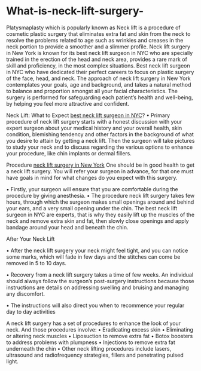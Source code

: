 # What-is-neck-lift-surgery-
Platysmaplasty which is popularly known as Neck lift is a procedure of cosmetic plastic surgery that eliminates extra fat and skin from the neck to resolve the problems related to age such as wrinkles and creases in the neck portion to provide a smoother and a slimmer profile.
Neck lift surgery in New York is known for its best neck lift surgeon in NYC who are specially trained in the erection of the head and neck area, provides a rare mark of skill and proficiency, in the most complex situations. Best neck lift surgeon in NYC who have dedicated their perfect careers to focus on plastic surgery of the face, head, and neck.
The approach of neck lift surgery in New York contemplates your goals, age and background, and takes a natural method to balance and proportion amongst all your facial characteristics. The surgery is performed for safeguarding each patient’s health and well-being, by helping you feel more attractive and confident.

Neck Lift: What to Expect <a href="https://www.shahplasticsurgerynyc.com/services/surgical/necklift/">best neck lift surgeon in NYC</a>?
•	Primary procedure of neck lift surgery starts with a honest discussion with your expert surgeon about your medical history and your overall health, skin condition, blemishing tendency and other factors in the background of what you desire to attain by getting a neck lift. Then the surgeon will take pictures to study your neck and to discuss regarding the various options to enhance your procedure, like chin implants or dermal fillers.

Procedure <a href="https://www.shahplasticsurgerynyc.com/services/surgical/necklift/">neck lift surgery in New York</a>
One should be in good health to get a neck lift surgery. You will refer your surgeon in advance, for that one must have goals in mind for what changes do you expect with this surgery.

•	Firstly, your surgeon will ensure that you are comfortable during the procedure by giving anesthesia.
•	The procedure neck lift surgery takes few hours, through which the surgeon makes small openings around and behind your ears, and a very small opening under the chin. The best neck lift surgeon in NYC are experts, that is why they easily lift up the muscles of the neck and remove extra skin and fat, then slowly close openings and apply bandage around your head and beneath the chin.

After Your Neck Lift

•	After the neck lift surgery your neck might feel tight, and you can notice some marks, which will fade in few days and the stitches can come be removed in 5 to 10 days.

•	Recovery from a neck lift surgery takes a time of few weeks. An individual should always follow the surgeon’s post-surgery instructions because those instructions are details on addressing swelling and bruising and managing any discomfort.

•	The instructions will also direct you when to recommence your regular day to day activities 

A neck lift surgery has a set of procedures to enhance the look of your neck. And those procedures involve:
•	Eradicating excess skin
•	Eliminating or altering neck muscles
•	Liposuction to remove extra fat
•	Botox boosters to address problems with plumpness
•	Injections to remove extra fat underneath the chin
•	Other neck lifting procedures include lasers, ultrasound and radiofrequency strategies, fillers and penetrating pulsed light.

